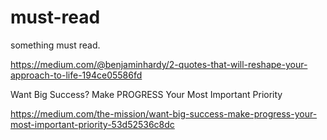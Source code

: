 # must-read
something must read.

https://medium.com/@benjaminhardy/2-quotes-that-will-reshape-your-approach-to-life-194ce05586fd

Want Big Success? Make PROGRESS Your Most Important Priority

https://medium.com/the-mission/want-big-success-make-progress-your-most-important-priority-53d52536c8dc
